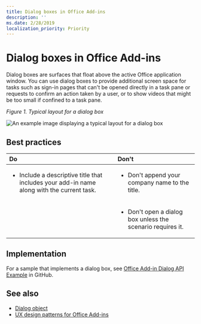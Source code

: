 ```yaml
---
title: Dialog boxes in Office Add-ins
description: ''
ms.date: 2/28/2019
localization_priority: Priority
---
```



# Dialog boxes in Office Add-ins
 
Dialog boxes are surfaces that float above the active Office application window. You can use dialog boxes to provide additional screen space for tasks such as sign-in pages that can't be opened directly in a task pane or requests to confirm an action taken by a user, or to show videos that might be too small if confined to a task pane.

*Figure 1. Typical layout for a dialog box*

![An example image displaying a typical layout for a dialog box](../images/overview-with-app-dialog.png)

## Best practices

|**Do**|**Don't**|
|:-----|:--------|
|<ul><li>Include a descriptive title that includes your add-in name along with the current task.</li></ul>|<ul><li>Don't append your company name to the title.</li></ul>|
||<ul><li>Don't open a dialog box unless the scenario requires it.</li></ul>|

## Implementation

For a sample that implements a dialog box, see [Office Add-in Dialog API Example](https://github.com/OfficeDev/Office-Add-in-Dialog-API-Simple-Example) in GitHub.

## See also

- [Dialog object](https://docs.microsoft.com/javascript/api/office/office.dialog)
- [UX design patterns for Office Add-ins](../design/ux-design-pattern-templates.md)


